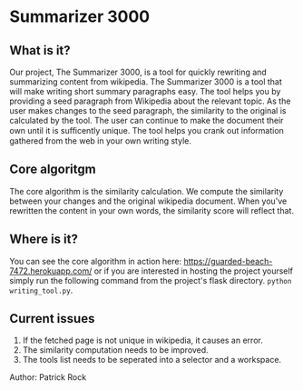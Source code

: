 Summarizer 3000
=======

What is it?
----------

Our project, The Summarizer 3000, is a tool for quickly rewriting and summarizing 
content from wikipedia. The Summarizer 3000 is a tool that will make writing short summary paragraphs easy. The tool helps you by providing a seed paragraph from Wikipedia about the relevant topic. As the user makes changes to the seed paragraph, the similarity to the original is calculated by the tool. The user can continue to make the document their own until it is suﬃcently unique. The tool helps you crank out information gathered from the web in your own writing style.



Core algoritgm
--------
The core algorithm is the similarity calculation. We compute the similarity
between your changes and the original wikipedia document. When you've rewritten
the content in your own words, the similarity score will reflect that.


Where is it?
------
You can see the core algorithm in action here: https://guarded-beach-7472.herokuapp.com/ or if you are interested in hosting the project yourself simply run the following command from the project's flask directory. `python writing_tool.py`.


Current issues
---------
1. If the fetched page is not unique in wikipedia, it causes an error. 
2. The similarity computation needs to be improved.
3. The tools list needs to be seperated into a selector and a workspace.


Author: Patrick Rock
